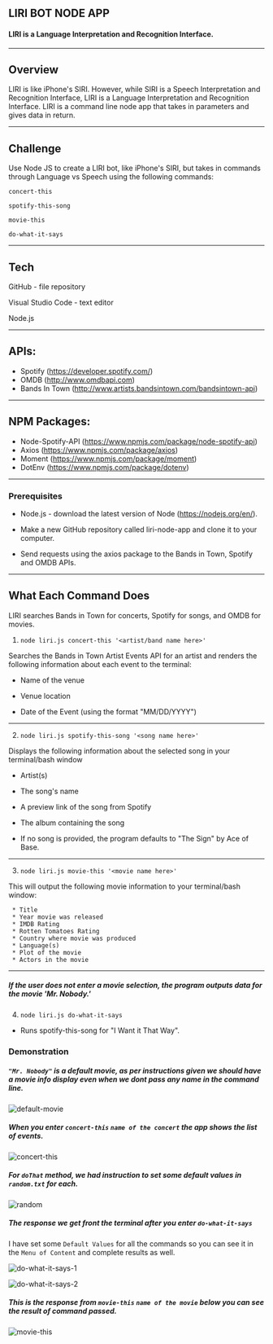 ## LIRI BOT NODE APP
#### LIRI is a Language Interpretation and Recognition Interface.
------

## Overview
LIRI is like iPhone's SIRI. However, while SIRI is a Speech Interpretation and Recognition Interface, LIRI is a Language Interpretation and Recognition Interface. LIRI is a command line node app that takes in parameters and gives data in return.

-------

## Challenge
Use Node JS to create a LIRI bot, like iPhone's SIRI, but takes in commands through Language vs Speech using the following commands:

`concert-this`

`spotify-this-song`

`movie-this`

`do-what-it-says`

-------
## Tech
GitHub - file repository

Visual Studio Code - text editor

Node.js

--------
## APIs:

* Spotify (https://developer.spotify.com/)
* OMDB (http://www.omdbapi.com)
* Bands In Town (http://www.artists.bandsintown.com/bandsintown-api)

-------
## NPM Packages:
 * Node-Spotify-API (https://www.npmjs.com/package/node-spotify-api)
 * Axios (https://www.npmjs.com/package/axios)
 * Moment (https://www.npmjs.com/package/moment)
 * DotEnv (https://www.npmjs.com/package/dotenv)
 
 ------
### Prerequisites
 * Node.js - download the latest version of Node (https://nodejs.org/en/).

 * Make a new GitHub repository called liri-node-app and clone it to your computer.

 * Send requests using the axios package to the Bands in Town, Spotify and OMDB APIs.
 
-----
## What Each Command Does
  LIRI searches Bands in Town for concerts, Spotify for songs, and OMDB for movies.

 1) `node liri.js concert-this '<artist/band name here>'`

Searches the Bands in Town Artist Events API for an artist and renders the following information about each event to the terminal:

 * Name of the venue

 * Venue location

 * Date of the Event (using the format "MM/DD/YYYY")
 
------
2) `node liri.js spotify-this-song '<song name here>'`

Displays the following information about the selected song in your terminal/bash window

 * Artist(s)

 * The song's name

 * A preview link of the song from Spotify

 * The album containing the song

 * If no song is provided, the program defaults to "The Sign" by Ace of Base.
 
------
3) `node liri.js movie-this '<movie name here>'`

This will output the following movie information to your terminal/bash window:

 ```
  * Title
  * Year movie was released
  * IMDB Rating
  * Rotten Tomatoes Rating
  * Country where movie was produced
  * Language(s)
  * Plot of the movie
  * Actors in the movie
  ```
  
 ------ 
##### If the user does not enter a movie selection, the program outputs data for the movie 'Mr. Nobody.'
4) `node liri.js do-what-it-says`

 * Runs spotify-this-song for "I Want it That Way".

### Demonstration 

##### `"Mr. Nobody"` is a default movie, as per instructions given we should have a movie info display even when we dont pass any name in the command line.

![default-movie](https://user-images.githubusercontent.com/50170893/62665823-a3e82b00-b94e-11e9-9eed-c8380a1b6556.PNG)

##### When you enter `concert-this` `name of the concert` the app shows the list of events.
![concert-this](https://user-images.githubusercontent.com/50170893/62665512-8bc3dc00-b94d-11e9-971e-b853c47a455a.PNG)

##### For `doThat` method, we had instruction to set some default values in `random.txt` for each.

![random](https://user-images.githubusercontent.com/50170893/62665756-62f01680-b94e-11e9-9ab7-465f598b6401.PNG)

##### The response we get front the terminal after you enter `do-what-it-says`
I have set some `Default Values` for all the commands so you can see it in the `Menu of Content` and complete results as well. 

![do-what-it-says-1](https://user-images.githubusercontent.com/50170893/62665615-fd9c2580-b94d-11e9-9db1-8d4386edd628.PNG)

![do-what-it-says-2](https://user-images.githubusercontent.com/50170893/62665627-0987e780-b94e-11e9-875a-4319e0b86197.PNG)


##### This is the response from `movie-this` `name of the movie` below you can see the result of command passed.
![movie-this](https://user-images.githubusercontent.com/50170893/62665522-941c1700-b94d-11e9-8063-de456373f132.PNG)







